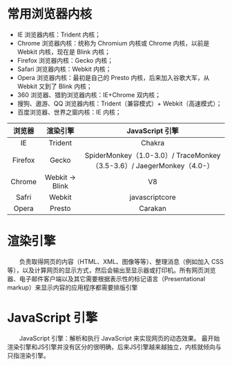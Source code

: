 # 常用浏览器内核
* IE 浏览器内核：Trident 内核；
* Chrome 浏览器内核：统称为 Chromium 内核或 Chrome 内核，以前是 Webkit 内核，现在是 Blink 内核；
* Firefox 浏览器内核：Gecko 内核；
* Safari 浏览器内核：Webkit 内核；
* Opera 浏览器内核：最初是自己的 Presto 内核，后来加入谷歌大军，从 Webkit 又到了 Blink 内核；
* 360 浏览器、猎豹浏览器内核：IE+Chrome 双内核；
* 搜狗、遨游、QQ 浏览器内核：Trident（兼容模式）+ Webkit（高速模式）；
* 百度浏览器、世界之窗内核：IE 内核；

| 浏览器 | 渲染引擎 | JavaScript 引擎 | 
|:------:|:------:|:------:|
| IE | Trident | Chakra |
| Firefox | Gecko | SpiderMonkey（1.0-3.0）/ TraceMonkey（3.5-3.6）/ JaegerMonkey（4.0-） |
| Chrome | Webkit -> Blink | V8 |
| Safri |	Webkit |	javascriptcore |
| Opera	| Presto |	Carakan |


# 渲染引擎
　　负责取得网页的内容（HTML、XML、图像等等）、整理消息（例如加入 CSS 等），以及计算网页的显示方式，然后会输出至显示器或打印机。所有网页浏览器、电子邮件客户端以及其它需要根据表示性的标记语言（Presentational markup）来显示内容的应用程序都需要排版引擎
  
# JavaScript 引擎
　　JavaScript 引擎：解析和执行 JavaScript 来实现网页的动态效果。
最开始渲染引擎和JS引擎并没有区分的很明确，后来JS引擎越来越独立，内核就倾向与只指渲染引擎。
